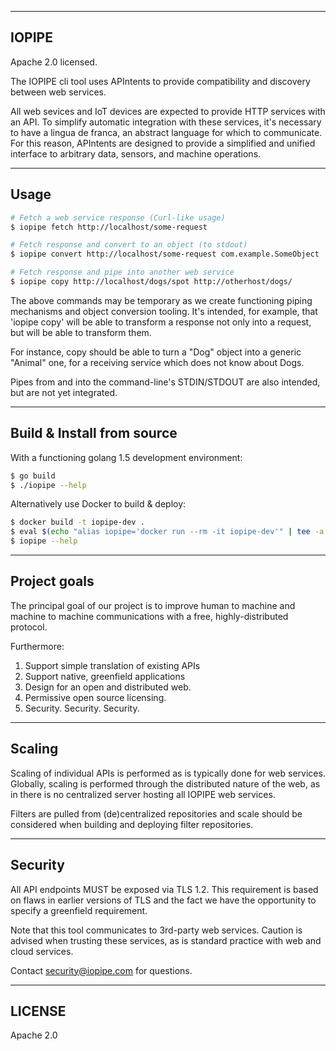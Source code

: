 ---------------------------------------
IOPIPE
---------------------------------------
Apache 2.0 licensed.

The IOPIPE cli tool uses APIntents to provide compatibility
and discovery between web services.

All web sevices and IoT devices are expected to provide
HTTP services with an API. To simplify automatic integration
with these services, it's necessary to have a lingua de franca,
an abstract language for which to communicate. For this reason,
APIntents are designed to provide a simplified and unified interface
to arbitrary data, sensors, and machine operations.


---------------------------------------
Usage
---------------------------------------

```sh
# Fetch a web service response (Curl-like usage)
$ iopipe fetch http://localhost/some-request

# Fetch response and convert to an object (to stdout)
$ iopipe convert http://localhost/some-request com.example.SomeObject

# Fetch response and pipe into another web service
$ iopipe copy http://localhost/dogs/spot http://otherhost/dogs/
```

The above commands may be temporary as we create functioning
piping mechanisms and object conversion tooling. It's intended,
for example, that 'iopipe copy' will be able to transform a
response not only into a request, but will be able to transform them.

For instance, copy should be able to turn a "Dog" object into a
generic "Animal" one, for a receiving service which does not
know about Dogs.

Pipes from and into the command-line's STDIN/STDOUT are
also intended, but are not yet integrated.


---------------------------------------
Build & Install from source
---------------------------------------

With a functioning golang 1.5 development environment:

```bash
$ go build
$ ./iopipe --help
```

Alternatively use Docker to build & deploy:

```bash
$ docker build -t iopipe-dev .
$ eval $(echo "alias iopipe='docker run --rm -it iopipe-dev'" | tee -a ~/.bashrc)
$ iopipe --help
```

---------------------------------------
Project goals
---------------------------------------

The principal goal of our project is to improve
human to machine and machine to machine communications
with a free, highly-distributed protocol.

Furthermore:

1. Support simple translation of existing APIs
2. Support native, greenfield applications
3. Design for an open and distributed web.
4. Permissive open source licensing.
5. Security. Security. Security.

---------------------------------------
Scaling
---------------------------------------

Scaling of individual APIs is performed as is
typically done for web services. Globally, scaling is
performed through the distributed nature of the web,
as in there is no centralized server hosting all
IOPIPE web services.

Filters are pulled from (de)centralized repositories
and scale should be considered when building and
deploying filter repositories.

---------------------------------------
Security
---------------------------------------

All API endpoints MUST be exposed via TLS 1.2.
This requirement is based on flaws in earlier versions
of TLS and the fact we have the opportunity to specify
a greenfield requirement.

Note that this tool communicates to 3rd-party
web services. Caution is advised when trusting
these services, as is standard practice with
web and cloud services.

Contact security@iopipe.com for questions.

---------------------------------------
LICENSE
---------------------------------------

Apache 2.0
